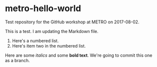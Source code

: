# metro-hello-world
Test repository for the GitHub workshop at METRO on 2017-08-02.

This is a test. I am updating the Markdown file.

1. Here's a numbered list.
2. Here's item two in the numbered list.

Here are some _italics_ and some __bold text__. We're going to commit this one as a branch.
